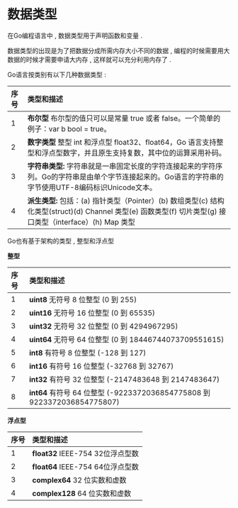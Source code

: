 # 数据类型

在Go编程语言中 , 数据类型用于声明函数和变量 .

数据类型的出现是为了把数据分成所需内存大小不同的数据 , 编程的时候需要用大数据的时候才需要申请大内存 , 这样就可以充分利用内存了 .

Go语言按类别有以下几种数据类型 :

| 序号 | 类型和描述 |
| :--- | :--- |
| 1 | **布尔型** 布尔型的值只可以是常量 true 或者 false。一个简单的例子：var b bool = true。 |
| 2 | **数字类型** 整型 int 和浮点型 float32、float64，Go 语言支持整型和浮点型数字，并且原生支持复数，其中位的运算采用补码。 |
| 3 | **字符串类型:** 字符串就是一串固定长度的字符连接起来的字符序列。Go的字符串是由单个字节连接起来的。Go语言的字符串的字节使用UTF-8编码标识Unicode文本。 |
| 4 | **派生类型:** 包括：\(a\) 指针类型（Pointer）\(b\) 数组类型\(c\) 结构化类型\(struct\)\(d\) Channel 类型\(e\) 函数类型\(f\) 切片类型\(g\) 接口类型（interface）\(h\) Map 类型 |

Go也有基于架构的类型 , 整型和浮点型

**整型**

| 序号 | 类型和描述 |
| :--- | :--- |
| 1 | **uint8** 无符号 8 位整型 \(0 到 255\) |
| 2 | **uint16** 无符号 16 位整型 \(0 到 65535\) |
| 3 | **uint32** 无符号 32 位整型 \(0 到 4294967295\) |
| 4 | **uint64** 无符号 64 位整型 \(0 到 18446744073709551615\) |
| 5 | **int8** 有符号 8 位整型 \(-128 到 127\) |
| 6 | **int16** 有符号 16 位整型 \(-32768 到 32767\) |
| 7 | **int32** 有符号 32 位整型 \(-2147483648 到 2147483647\) |
| 8 | **int64** 有符号 64 位整型 \(-9223372036854775808 到 9223372036854775807\) |

**浮点型**

| 序号 | 类型和描述 |
| :--- | :--- |
| 1 | **float32** IEEE-754 32位浮点型数 |
| 2 | **float64** IEEE-754 64位浮点型数 |
| 3 | **complex64** 32 位实数和虚数 |
| 4 | **complex128** 64 位实数和虚数 |



